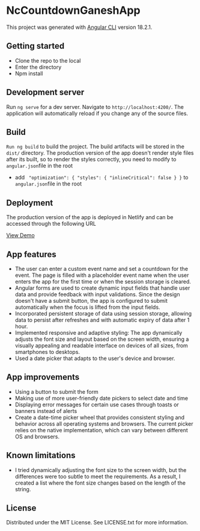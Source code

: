 # NcCountdownGaneshApp

This project was generated with [Angular CLI](https://github.com/angular/angular-cli) version 18.2.1.

## Getting started

- Clone the repo to the local
- Enter the directory
- Npm install

## Development server

Run `ng serve` for a dev server. Navigate to `http://localhost:4200/`. The application will automatically reload if you change any of the source files.

## Build

`Run ng build` to build the project. The build artifacts will be stored in the `dist/` directory. The production version of the app doesn't render style files after its built, so to render the styles correctly, you need to modify to `angular.json`file in the root

- add ` "optimization": {
  "styles": {
    "inlineCritical": false
  }
}`
  to `angular.json`file in the root

## Deployment

The production version of the app is deployed in Netlify and can be accessed through the following URL

<a href="https://nc-countdown-app-ganesh.netlify.app">View Demo</a>

## App features

- The user can enter a custom event name and set a countdown for the event. The page is filled with a placeholder event name when the user enters the app for the first time or when the session storage is cleared.
- Angular forms are used to create dynamic input fields that handle user data and provide feedback with input validations. Since the design doesn't have a submit button, the app is configured to submit automatically when the focus is lifted from the input fields.
- Incorporated persistent storage of data using session storage, allowing data to persist after refreshes and with automatic expiry of data after 1 hour.
- Implemented responsive and adaptive styling: The app dynamically adjusts the font size and layout based on the screen width, ensuring a visually appealing and readable interface on devices of all sizes, from smartphones to desktops.
- Used a date picker that adapts to the user's device and browser.

## App improvements

- Using a button to submit the form
- Making use of more user-friendly date pickers to select date and time
- Displaying error messages for certain use cases through toasts or banners instead of alerts
- Create a date-time picker wheel that provides consistent styling and behavior across all operating systems and browsers. The current picker relies on the native implementation, which can vary between different OS and browsers.

## Known limitations

- I tried dynamically adjusting the font size to the screen width, but the differences were too subtle to meet the requirements. As a result, I created a list where the font size changes based on the length of the string.

## License

Distributed under the MIT License. See LICENSE.txt for more information.
